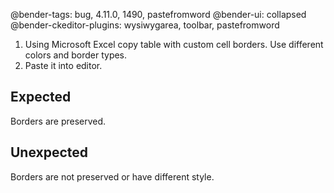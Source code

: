 @bender-tags: bug, 4.11.0, 1490, pastefromword
@bender-ui: collapsed
@bender-ckeditor-plugins: wysiwygarea, toolbar, pastefromword

1. Using Microsoft Excel copy table with custom cell borders. Use different colors and border types.
1. Paste it into editor.

## Expected

Borders are preserved.

## Unexpected

Borders are not preserved or have different style.
